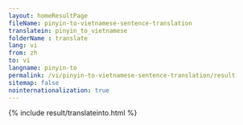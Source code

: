 ```yaml
---
layout: homeResultPage
fileName: pinyin-to-vietnamese-sentence-translation
translatein: pinyin_to_vietnamese
folderName : translate
lang: vi
from: zh
to: vi
langname: pinyin-to
permalink: /vi/pinyin-to-vietnamese-sentence-translation/result
sitemap: false
nointernationalization: true
---
```

{% include result/translateinto.html %}

<script src="/js/result/translation.js" data-foldername="{{page.folderName}}" data-lang="{{page.lang}}"></script>
